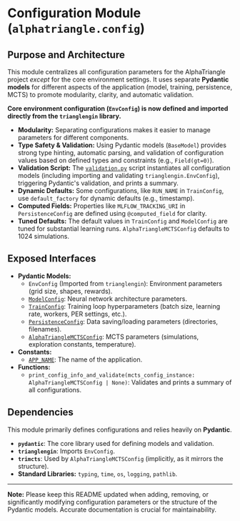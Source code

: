 
# Configuration Module (`alphatriangle.config`)

## Purpose and Architecture

This module centralizes all configuration parameters for the AlphaTriangle project *except* for the core environment settings. It uses separate **Pydantic models** for different aspects of the application (model, training, persistence, MCTS) to promote modularity, clarity, and automatic validation.

**Core environment configuration (`EnvConfig`) is now defined and imported directly from the `trianglengin` library.**

-   **Modularity:** Separating configurations makes it easier to manage parameters for different components.
-   **Type Safety & Validation:** Using Pydantic models (`BaseModel`) provides strong type hinting, automatic parsing, and validation of configuration values based on defined types and constraints (e.g., `Field(gt=0)`).
-   **Validation Script:** The [`validation.py`](validation.py) script instantiates all configuration models (including importing and validating `trianglengin.EnvConfig`), triggering Pydantic's validation, and prints a summary.
-   **Dynamic Defaults:** Some configurations, like `RUN_NAME` in `TrainConfig`, use `default_factory` for dynamic defaults (e.g., timestamp).
-   **Computed Fields:** Properties like `MLFLOW_TRACKING_URI` in `PersistenceConfig` are defined using `@computed_field` for clarity.
-   **Tuned Defaults:** The default values in `TrainConfig` and `ModelConfig` are tuned for substantial learning runs. `AlphaTriangleMCTSConfig` defaults to 1024 simulations.

## Exposed Interfaces

-   **Pydantic Models:**
    -   `EnvConfig` (Imported from `trianglengin`): Environment parameters (grid size, shapes, rewards).
    -   [`ModelConfig`](model_config.py): Neural network architecture parameters.
    -   [`TrainConfig`](train_config.py): Training loop hyperparameters (batch size, learning rate, workers, PER settings, etc.).
    -   [`PersistenceConfig`](persistence_config.py): Data saving/loading parameters (directories, filenames).
    -   [`AlphaTriangleMCTSConfig`](mcts_config.py): MCTS parameters (simulations, exploration constants, temperature).
-   **Constants:**
    -   [`APP_NAME`](app_config.py): The name of the application.
-   **Functions:**
    -   `print_config_info_and_validate(mcts_config_instance: AlphaTriangleMCTSConfig | None)`: Validates and prints a summary of all configurations.

## Dependencies

This module primarily defines configurations and relies heavily on **Pydantic**.

-   **`pydantic`**: The core library used for defining models and validation.
-   **`trianglengin`**: Imports `EnvConfig`.
-   **`trimcts`**: Used by `AlphaTriangleMCTSConfig` (implicitly, as it mirrors the structure).
-   **Standard Libraries:** `typing`, `time`, `os`, `logging`, `pathlib`.

---

**Note:** Please keep this README updated when adding, removing, or significantly modifying configuration parameters or the structure of the Pydantic models. Accurate documentation is crucial for maintainability.
